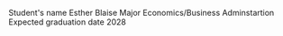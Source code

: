  Student's name  Esther Blaise
 Major Economics/Business Adminstartion
 Expected graduation date  2028
